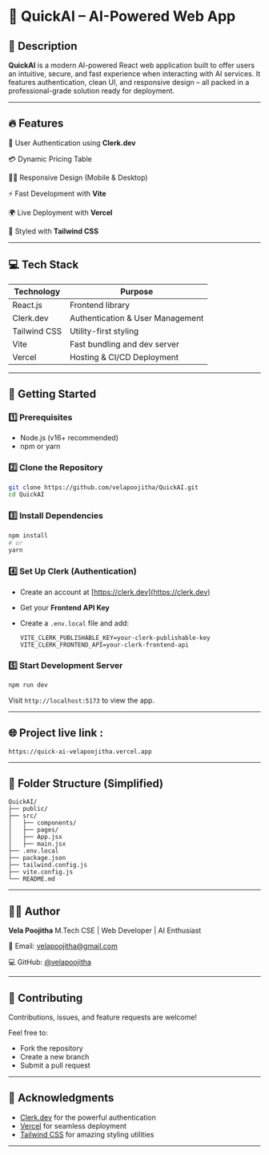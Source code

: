 
# 🚀 QuickAI – AI-Powered Web App  

## 📌 Description

**QuickAI** is a modern AI-powered React web application built to offer users an intuitive, secure, and fast experience when interacting with AI services. It features authentication, clean UI, and responsive design – all packed in a professional-grade solution ready for deployment.


---

## 🔥 Features

 🔐 User Authentication using **Clerk.dev**
 
 💳 Dynamic Pricing Table
 
 🧑‍💻 Responsive Design (Mobile & Desktop)
 
 ⚡️ Fast Development with **Vite**
 
 🌍 Live Deployment with **Vercel**
 
 🎨 Styled with **Tailwind CSS**
 

---

## 💻 Tech Stack

| Technology       | Purpose                            |
|------------------|------------------------------------|
| React.js         | Frontend library                   |
| Clerk.dev        | Authentication & User Management   |
| Tailwind CSS     | Utility-first styling              |
| Vite             | Fast bundling and dev server       |
| Vercel           | Hosting & CI/CD Deployment         |

---



## 🚀 Getting Started

### 1️⃣ Prerequisites
- Node.js (v16+ recommended)
- npm or yarn

### 2️⃣ Clone the Repository
```bash
git clone https://github.com/velapoojitha/QuickAI.git
cd QuickAI
````

### 3️⃣ Install Dependencies

```bash
npm install
# or
yarn
```

### 4️⃣ Set Up Clerk (Authentication)

* Create an account at [https://clerk.dev](https://clerk.dev)
* Get your **Frontend API Key**
* Create a `.env.local` file and add:

  ```env
  VITE_CLERK_PUBLISHABLE_KEY=your-clerk-publishable-key
  VITE_CLERK_FRONTEND_API=your-clerk-frontend-api
  ```

### 5️⃣ Start Development Server

```bash
npm run dev
```

Visit `http://localhost:5173` to view the app.

---

## 🌐 Project live link :

```
https://quick-ai-velapoojitha.vercel.app
```

---

## 📂 Folder Structure (Simplified)

```
QuickAI/
├── public/
├── src/
│   ├── components/
│   ├── pages/
│   ├── App.jsx
│   ├── main.jsx
├── .env.local
├── package.json
├── tailwind.config.js
├── vite.config.js
└── README.md
```

---

## 🙋‍♀️ Author

**Vela Poojitha**
M.Tech CSE | Web Developer | AI Enthusiast

📧 Email: [velapoojitha@gmail.com](mailto:velapoojitha@gmail.com) 

💻 GitHub: [@velapoojitha](https://github.com/velapoojitha)

---

## 🤝 Contributing

Contributions, issues, and feature requests are welcome!

Feel free to:

* Fork the repository
* Create a new branch
* Submit a pull request

---

## 📣 Acknowledgments

* [Clerk.dev](https://clerk.dev) for the powerful authentication
* [Vercel](https://vercel.com) for seamless deployment
* [Tailwind CSS](https://tailwindcss.com) for amazing styling utilities

---


